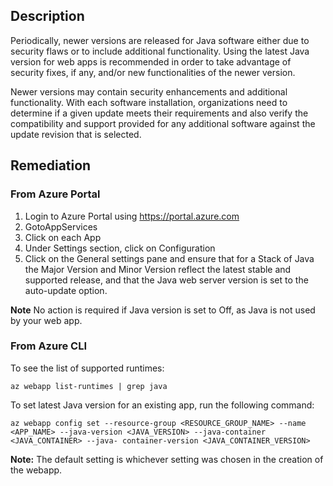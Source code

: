 ## Description

Periodically, newer versions are released for Java software either due to security flaws or to include additional functionality. Using the latest Java version for web apps is recommended in order to take advantage of security fixes, if any, and/or new functionalities of the newer version.

Newer versions may contain security enhancements and additional functionality. With each software installation, organizations need to determine if a given update meets their requirements and also verify the compatibility and support provided for any additional software against the update revision that is selected.

## Remediation

### From Azure Portal

  1. Login to Azure Portal using https://portal.azure.com
  2. GotoAppServices
  3. Click on each App
  4. Under Settings section, click on Configuration
  5. Click on the General settings pane and ensure that for a Stack of Java the Major Version and Minor Version reflect the latest stable and supported release, and that the Java web server version is set to the auto-update option.

**Note** No action is required if Java version is set to Off, as Java is not used by your web app.

### From Azure CLI
To see the list of supported runtimes:
```
az webapp list-runtimes | grep java
```
To set latest Java version for an existing app, run the following command:
```
az webapp config set --resource-group <RESOURCE_GROUP_NAME> --name <APP_NAME> --java-version <JAVA_VERSION> --java-container <JAVA_CONTAINER> --java- container-version <JAVA_CONTAINER_VERSION>
 ```

**Note:** The default setting is whichever setting was chosen in the creation of the webapp.
